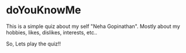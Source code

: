 # doYouKnowMe

This is a simple quiz about my self "Neha Gopinathan". Mostly about my hobbies, likes, dislikes, interests, etc..

So, Lets play the quiz!!